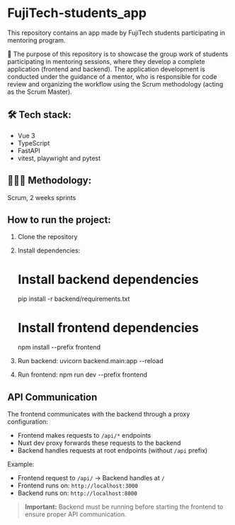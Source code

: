 # FujiTech-students_app

This repository contains an app made by FujiTech students participating in mentoring program.

🚀 The purpose of this repository is to showcase the group work of students participating in mentoring sessions, where they develop a complete application (frontend and backend).
The application development is conducted under the guidance of a mentor, who is responsible for code review and organizing the workflow using the Scrum methodology (acting as the Scrum Master).

## 🛠 Tech stack:

- Vue 3
- TypeScript
- FastAPI
- vitest, playwright and pytest

## 🧑🏼‍💻 Methodology:

Scrum, 2 weeks sprints

## How to run the project:

1. Clone the repository
2. Install dependencies:

   # Install backend dependencies

   pip install -r backend/requirements.txt

   # Install frontend dependencies

   npm install --prefix frontend

3. Run backend:
   uvicorn backend.main:app --reload

4. Run frontend:
   npm run dev --prefix frontend

## API Communication

The frontend communicates with the backend through a proxy configuration:

- Frontend makes requests to `/api/*` endpoints
- Nuxt dev proxy forwards these requests to the backend
- Backend handles requests at root endpoints (without `/api` prefix)

Example:

- Frontend request to `/api/` → Backend handles at `/`
- Frontend runs on: `http://localhost:3000`
- Backend runs on: `http://localhost:8000`

> **Important:** Backend must be running before starting the frontend to ensure proper API communication.
